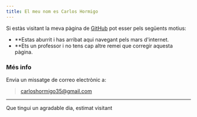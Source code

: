 ```yaml
---
title: El meu nom es Carlos Hormigo
---
```


Si estàs visitant la meva pàgina de [GitHub](http://chumachos.github.com) pot esser pels següents motius:

* **Estas aburrit i has arribat aqui navegant pels mars d'internet.
* **Ets un professor i no tens cap altre remei que corregir aquesta pàgina.

### Més info
Envia un missatge de correo electrònic a:
> carloshormigo35@gmail.com

---

Que tingui un agradable dia, estimat visitant
